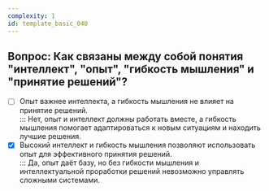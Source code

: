 ```yaml
---
complexity: 1
id: template_basic_040
---
```

## Вопрос: Как связаны между собой понятия "интеллект", "опыт", "гибкость мышления" и "принятие решений"?

- [ ] Опыт важнее интеллекта, а гибкость мышления не влияет на принятие решений.  
  ::: Нет, опыт и интеллект должны работать вместе, а гибкость мышления помогает адаптироваться к новым ситуациям и находить лучшие решения.  
- [x] Высокий интеллект и гибкость мышления позволяют использовать опыт для эффективного принятия решений.  
  ::: Да, опыт даёт базу, но без гибкости мышления и интеллектуальной проработки решений невозможно управлять сложными системами.
